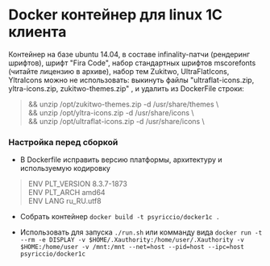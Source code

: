 # Docker контейнер для linux 1С клиента

Контейнер на базе ubuntu 14.04, в составе infinality-патчи (рендеринг шрифтов),
шрифт "Fira Code", набор стандартных шрифтов mscorefonts (читайте лицензию в архиве),
набор тем Zukitwo, UltraFlatIcons, YltraIcons
можно не использовать: выкинуть файлы "ultraflat-icons.zip, yltra-icons.zip, zukitwo-themes.zip" ,
и удалить из DockerFile строки:
<blockquote>
  <p>
  && unzip /opt/zukitwo-themes.zip -d /usr/share/themes \ <br>
  && unzip /opt/yltra-icons.zip -d /usr/share/icons \ <br>
  && unzip /opt/ultraflat-icons.zip -d /usr/share/icons \ <br>
  </p>
</blockquote>

### Настройка перед сборкой

* В Dockerfile исправить версию платформы, архитектуру и используемую кодировку
<blockquote>
  ENV PLT_VERSION 8.3.7-1873 <br>
  ENV PLT_ARCH amd64 <br>
  ENV LANG ru_RU.utf8 <br>
</blockquote>

* Собрать контейнер `docker build -t psyriccio/docker1c .`

* Использовать для запуска `./run.sh` или комманду вида
`docker run -t --rm -e DISPLAY -v $HOME/.Xauthority:/home/user/.Xauthority -v $HOME:/home/user -v /mnt:/mnt --net=host --pid=host --ipc=host psyriccio/docker1c`
